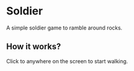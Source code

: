 # Soldier
A simple soldier game to ramble around rocks.

## How it works?

Click to anywhere on the screen to start walking.